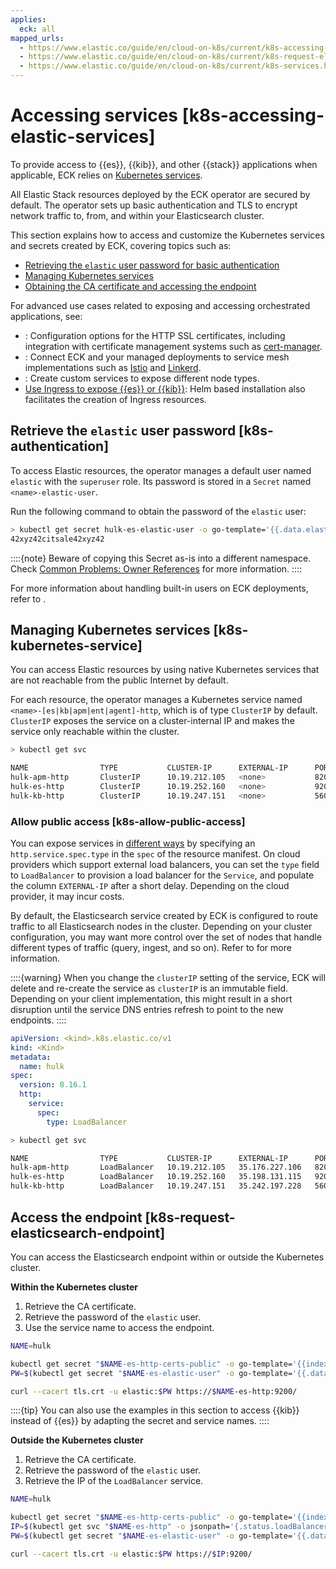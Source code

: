 ```yaml
---
applies:
  eck: all
mapped_urls:
  - https://www.elastic.co/guide/en/cloud-on-k8s/current/k8s-accessing-elastic-services.html
  - https://www.elastic.co/guide/en/cloud-on-k8s/current/k8s-request-elasticsearch-endpoint.html
  - https://www.elastic.co/guide/en/cloud-on-k8s/current/k8s-services.html
---
```


# Accessing services [k8s-accessing-elastic-services]

To provide access to {{es}}, {{kib}}, and other {{stack}} applications when applicable, ECK relies on [Kubernetes services](https://kubernetes.io/docs/concepts/services-networking/service/).

All Elastic Stack resources deployed by the ECK operator are secured by default. The operator sets up basic authentication and TLS to encrypt network traffic to, from, and within your Elasticsearch cluster.

This section explains how to access and customize the Kubernetes services and secrets created by ECK, covering topics such as:

* [Retrieving the `elastic` user password for basic authentication](#k8s-authentication)
* [Managing Kubernetes services](#k8s-kubernetes-service)
* [Obtaining the CA certificate and accessing the endpoint](#k8s-request-elasticsearch-endpoint)

For advanced use cases related to exposing and accessing orchestrated applications, see:

* [](/deploy-manage/security/secure-http-communications.md): Configuration options for the HTTP SSL certificates, including integration with certificate management systems such as [cert-manager](https://cert-manager.io/).
* [](./service-meshes.md): Connect ECK and your managed deployments to service mesh implementations such as [Istio](https://istio.io) and [Linkerd](https://linkerd.io).
* [](./requests-routing-to-elasticsearch-nodes.md): Create custom services to expose different node types.
* [Use Ingress to expose {{es}} or {{kib}}](./managing-deployments-using-helm-chart.md#k8s-eck-stack-ingress): Helm based installation also facilitates the creation of Ingress resources.

## Retrieve the `elastic` user password [k8s-authentication]

To access Elastic resources, the operator manages a default user named `elastic` with the `superuser` role. Its password is stored in a `Secret` named `<name>-elastic-user`.

Run the following command to obtain the password of the `elastic` user:

```sh
> kubectl get secret hulk-es-elastic-user -o go-template='{{.data.elastic | base64decode }}'
42xyz42citsale42xyz42
```

::::{note}
Beware of copying this Secret as-is into a different namespace. Check [Common Problems: Owner References](../../../troubleshoot/deployments/cloud-on-k8s/common-problems.md#k8s-common-problems-owner-refs) for more information.
::::

For more information about handling built-in users on ECK deployments, refer to [](/deploy-manage/users-roles/cluster-or-deployment-auth/built-in-users.md).

## Managing Kubernetes services [k8s-kubernetes-service]

You can access Elastic resources by using native Kubernetes services that are not reachable from the public Internet by default.

For each resource, the operator manages a Kubernetes service named `<name>-[es|kb|apm|ent|agent]-http`, which is of type `ClusterIP` by default. `ClusterIP` exposes the service on a cluster-internal IP and makes the service only reachable within the cluster.

```sh
> kubectl get svc

NAME                TYPE           CLUSTER-IP      EXTERNAL-IP      PORT(S)          AGE
hulk-apm-http       ClusterIP      10.19.212.105   <none>           8200/TCP   1m
hulk-es-http        ClusterIP      10.19.252.160   <none>           9200/TCP   1m
hulk-kb-http        ClusterIP      10.19.247.151   <none>           5601/TCP   1m
```

### Allow public access [k8s-allow-public-access]

You can expose services in [different ways](https://kubernetes.io/docs/concepts/services-networking/service/#publishing-services-service-types) by specifying an `http.service.spec.type` in the `spec` of the resource manifest. On cloud providers which support external load balancers, you can set the `type` field to `LoadBalancer` to provision a load balancer for the `Service`, and populate the column `EXTERNAL-IP` after a short delay. Depending on the cloud provider, it may incur costs.

By default, the Elasticsearch service created by ECK is configured to route traffic to all Elasticsearch nodes in the cluster. Depending on your cluster configuration, you may want more control over the set of nodes that handle different types of traffic (query, ingest, and so on). Refer to [](./requests-routing-to-elasticsearch-nodes.md) for more information.

::::{warning}
When you change the `clusterIP` setting of the service, ECK will delete and re-create the service as `clusterIP` is an immutable field. Depending on your client implementation, this might result in a short disruption until the service DNS entries refresh to point to the new endpoints.
::::

```yaml
apiVersion: <kind>.k8s.elastic.co/v1
kind: <Kind>
metadata:
  name: hulk
spec:
  version: 8.16.1
  http:
    service:
      spec:
        type: LoadBalancer
```

```sh
> kubectl get svc

NAME                TYPE           CLUSTER-IP      EXTERNAL-IP      PORT(S)          AGE
hulk-apm-http       LoadBalancer   10.19.212.105   35.176.227.106   8200:31000/TCP   1m
hulk-es-http        LoadBalancer   10.19.252.160   35.198.131.115   9200:31320/TCP   1m
hulk-kb-http        LoadBalancer   10.19.247.151   35.242.197.228   5601:31380/TCP   1m
```

## Access the endpoint [k8s-request-elasticsearch-endpoint]

You can access the Elasticsearch endpoint within or outside the Kubernetes cluster.

**Within the Kubernetes cluster**

1. Retrieve the CA certificate.
2. Retrieve the password of the `elastic` user.
3. Use the service name to access the endpoint.

```sh
NAME=hulk

kubectl get secret "$NAME-es-http-certs-public" -o go-template='{{index .data "tls.crt" | base64decode }}' > tls.crt
PW=$(kubectl get secret "$NAME-es-elastic-user" -o go-template='{{.data.elastic | base64decode }}')

curl --cacert tls.crt -u elastic:$PW https://$NAME-es-http:9200/
```

::::{tip}
You can also use the examples in this section to access {{kib}} instead of {{es}} by adapting the secret and service names.
::::

**Outside the Kubernetes cluster**

1. Retrieve the CA certificate.
2. Retrieve the password of the `elastic` user.
3. Retrieve the IP of the `LoadBalancer` service.

```sh
NAME=hulk

kubectl get secret "$NAME-es-http-certs-public" -o go-template='{{index .data "tls.crt" | base64decode }}' > tls.crt
IP=$(kubectl get svc "$NAME-es-http" -o jsonpath='{.status.loadBalancer.ingress[].ip}')
PW=$(kubectl get secret "$NAME-es-elastic-user" -o go-template='{{.data.elastic | base64decode }}')

curl --cacert tls.crt -u elastic:$PW https://$IP:9200/
```



